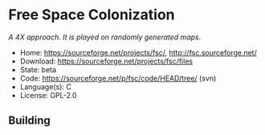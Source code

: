 # Free Space Colonization

_A 4X approach. It is played on randomly generated maps._

- Home: https://sourceforge.net/projects/fsc/, http://fsc.sourceforge.net/
- Download: https://sourceforge.net/projects/fsc/files
- State: beta
- Code: https://sourceforge.net/p/fsc/code/HEAD/tree/ (svn)
- Language(s): C
- License: GPL-2.0

## Building

